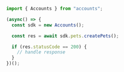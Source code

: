 <!-- Start SDK Example Usage -->


```typescript
import { Accounts } from "accounts";

(async() => {
  const sdk = new Accounts();

  const res = await sdk.pets.createPets();

  if (res.statusCode == 200) {
    // handle response
  }
})();
```
<!-- End SDK Example Usage -->
